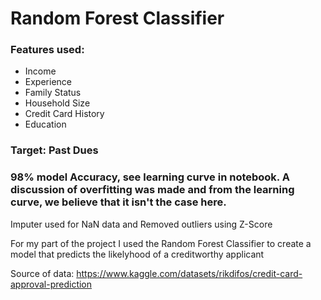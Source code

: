 # Random Forest Classifier

### Features used: <br />
* Income 
* Experience
* Family Status
* Household Size
* Credit Card History 
* Education

### Target: Past Dues

### 98% model Accuracy, see learning curve in notebook. A discussion of overfitting was made and from the learning curve, we believe that it isn't the case here. 

Imputer used for NaN data and Removed outliers using Z-Score

For my part of the project I used the Random Forest Classifier to create a model that predicts the likelyhood of a creditworthy applicant 


Source of data: https://www.kaggle.com/datasets/rikdifos/credit-card-approval-prediction
